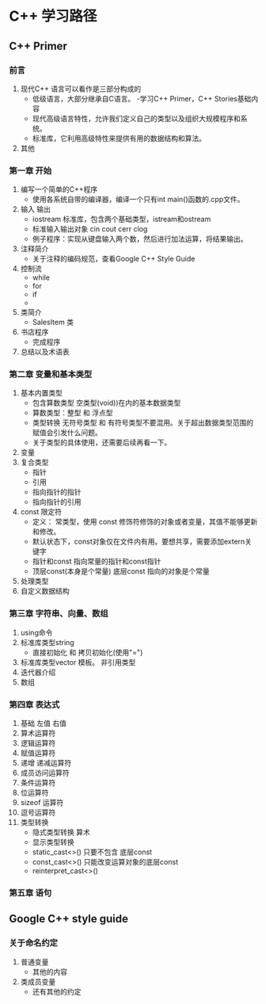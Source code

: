 # C++ 学习路径
## C++ Primer

### 前言

1. 现代C++ 语言可以看作是三部分构成的
    * 低级语言，大部分继承自C语言。 -学习C++ Primer，C++ Stories基础内容
    * 现代高级语言特性，允许我们定义自己的类型以及组织大规模程序和系统。
    * 标准库，它利用高级特性来提供有用的数据结构和算法。
2. 其他
    
### 第一章 开始
1. 编写一个简单的C++程序
    + 使用各系统自带的编译器，编译一个只有int main()函数的.cpp文件。
2. 输入 输出
    + iostream 标准库，包含两个基础类型，istream和ostream
    + 标准输入输出对象 cin cout cerr clog 
    + 例子程序：实现从键盘输入两个数，然后进行加法运算，将结果输出。
3. 注释简介
    + 关于注释的编码规范，查看Google C++ Style Guide
4. 控制流
    + while
    + for
    + if
    + 
5. 类简介
    + SalesItem 类
6. 书店程序
    + 完成程序
7. 总结以及术语表


### 第二章 变量和基本类型
1. 基本内置类型
    + 包含算数类型 空类型(void))在内的基本数据类型
    + 算数类型：整型 和 浮点型
    + 类型转换 无符号类型 和 有符号类型不要混用。关于超出数据类型范围的赋值会引发什么问题。
    + 关于类型的具体使用，还需要后续再看一下。
2. 变量
3. 复合类型
    + 指针
    + 引用
    + 指向指针的指针
    + 指向指针的引用
4. const 限定符
    + 定义： 常类型，使用 const 修饰符修饰的对象或者变量，其值不能够更新和修改。
    + 默认状态下，const对象仅在文件内有用。要想共享，需要添加extern关键字
    + 指针和const 指向常量的指针和const指针
    + 顶层const(本身是个常量) 底层const 指向的对象是个常量
5. 处理类型
6. 自定义数据结构

### 第三章 字符串、向量、数组
1. using命令
2. 标准库类型string
    + 直接初始化 和 拷贝初始化(使用"=")
3. 标准库类型vector 模板。 非引用类型
4. 迭代器介绍
5. 数组

### 第四章 表达式
1. 基础  左值 右值
2. 算术运算符
3. 逻辑运算符
4. 赋值运算符
5. 递增 递减运算符
6. 成员访问运算符
7. 条件运算符
8. 位运算符
9. sizeof 运算符
10. 逗号运算符
11. 类型转换
    + 隐式类型转换 算术
    + 显示类型转换
    + static_cast<>()  只要不包含 底层const
    + const_cast<>() 只能改变运算对象的底层const
    + reinterpret_cast<>() 

### 第五章 语句

## Google C++ style guide
### 关于命名约定
1. 普通变量
    * 其他的内容
2. 类成员变量
    * 还有其他的约定